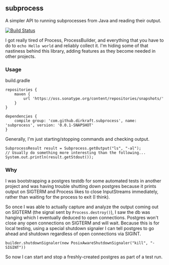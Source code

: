 subprocess
----------

A simpler API to running subprocesses from Java and reading their
output.

[![Build Status](https://travis-ci.org/dirkraft/subprocess.svg?branch=master)](https://travis-ci.org/dirkraft/subprocess)

I got really tired of Process, ProcessBuilder, and everything that
you have to do to `echo Hello world` and reliably collect it.
I'm hiding some of that nastiness behind this library, adding features
as they become needed in other projects.



### Usage ###

build.gradle

	repositories {
	    maven {
	        url 'https://oss.sonatype.org/content/repositories/snapshots/'
	    }
	}
	
	dependencies {
	    compile group: 'com.github.dirkraft.subprocess', name: 'subprocess', version: '0.0.1-SNAPSHOT'
	}

Generally, I'm just starting/stopping commands and checking output.

	SubprocessResult result = Subprocess.getOutput("ls", "-al");
	// Usually do something more interesting than the following...
	System.out.println(result.getStdout());



### Why ###

I was bootstrapping a postgres testdb for some automated tests in
another project and was having trouble shutting down postgres because
it prints output on SIGTERM and Process likes to close InputStreams
immediately, rather than waiting for the process to exit (I think).

So once I was able to actually capture and analyze the output coming
out on SIGTERM (the signal sent by `Process.destroy()`),
I saw the db was hanging which I eventually deduced
to open connections. Postgres won't close any open connections on
SIGTERM and will wait. Because this is for local testing, using a
special shutdown signaler I can tell postgres to go ahead and shutdown 
regardless of open connections via SIGINT.

	builder.shutdownSignaler(new PosixAwareShutdownSignaler("kill", "-SIGINT"))

So now I can start and stop a freshly-created postgres as part of a 
test run.

